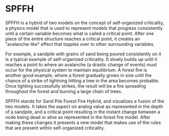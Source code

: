 # SPFFH
 SPFFH is a hybrid of two models on the concept of self-organized criticality, a physics model that is used to represent models that progress consistently until a certain variable becomes what is called a critical point. After one piece of the entire structure reaches a critical point, it creates an "avalanche-like" effect that topples over to other surrounding variables.

For example, a sandpile with grains of sand being poured consistently on it is a typical example of self-organized criticality. It slowly builds up until it reaches a point to where an avalanche (a drastic change of events) must occur for the physical system to maintain equilibrium. A forest fire is another good example, where a forest gradually grows in size until the chance of a strike of lightning hitting a tree in the area becomes probable. Once lighting successfully strikes, the result will be a fire spreading throughout the forest and burning a large chain of trees.

SPFFH stands for Sand Pile Forest Fire Hybrid, and vizualizes a fusion of the two models. It takes the aspect on analog value as represented in the depth of a sandpile, and a critical point resulting in the instant change between a node being dead or alive as represented in the forest fire model. After making these changes it presents a new model that makes use of the rules that are present within self-organized criticality. 

